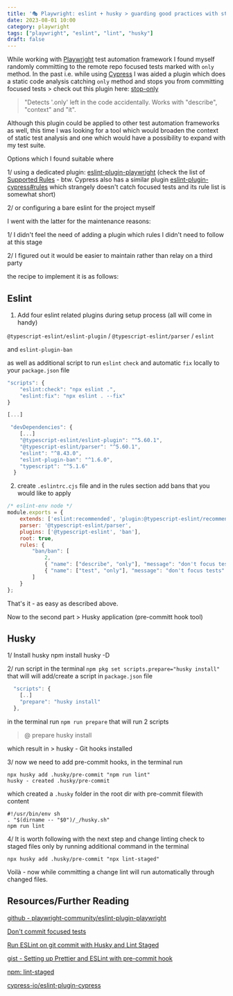 ```yaml
---
title: '🎭 Playwright: eslint + husky > guarding good practices with static pre-commit checks'
date: 2023-08-01 10:00
category: playwright
tags: ["playwright", "eslint", "lint", "husky"]
draft: false
---
```


While working with [Playwright](https://playwright.dev/) test automation framework I found myself randomly committing to the remote repo focused tests marked with `only` method. In the past i.e. while using [Cypress](https://docs.cypress.io/) I was aided a plugin which does a static code analysis catching `only` method and stops you from committing focused tests > check out this plugin here: [stop-only](https://www.npmjs.com/package/stop-only)
  >"Detects '.only' left in the code accidentally. Works with "describe", "context" and "it".

Although this plugin could be applied to other test automation frameworks as well, this time I was looking for a tool which would broaden the context of static test analysis and one which would have a possibility to expand with my test suite. 

Options which I found suitable where 

1/ using a dedicated plugin: [eslint-plugin-playwright](https://github.com/playwright-community/eslint-plugin-playwright) (check the list of [Supported Rules](https://github.com/playwright-community/eslint-plugin-playwright#list-of-supported-rules) - btw. Cypress also has a similar plugin [eslint-plugin-cypress#rules](https://github.com/cypress-io/eslint-plugin-cypress#rules) which strangely doesn't catch focused tests and its rule list is somewhat short) 

2/ or configuring a bare eslint for the project myself

I went with the latter for the maintenance reasons: 

1/ I didn't feel the need of adding a plugin which rules I didn't need to follow at this stage 

2/ I figured out it would be easier to maintain rather than relay on a third party  


the recipe to implement it is as follows: 
## Eslint

1. Add four eslint related plugins during setup process (all will come in handy)

`@typescript-eslint/eslint-plugin` / `@typescript-eslint/parser` / `eslint`

and `eslint-plugin-ban`

as well as additional script to run `eslint` `check` and automatic `fix` locally to your `package.json` file

```js
"scripts": {
    "eslint:check": "npx eslint .",
    "eslint:fix": "npx eslint . --fix"
}

[...]

 "devDependencies": {
    [...]
    "@typescript-eslint/eslint-plugin": "^5.60.1",
    "@typescript-eslint/parser": "^5.60.1",
    "eslint": "^8.43.0",
    "eslint-plugin-ban": "^1.6.0",
    "typescript": "^5.1.6"
  }
```


2. create `.eslintrc.cjs` file and in the rules section add bans that you would like to apply

```js
/* eslint-env node */
module.exports = {
    extends: ['eslint:recommended', 'plugin:@typescript-eslint/recommended'],
    parser: '@typescript-eslint/parser',
    plugins: ['@typescript-eslint', 'ban'],
    root: true,
    rules: {
        "ban/ban": [
            2,
            { "name": ["describe", "only"], "message": "don't focus tests" },
            { "name": ["test", "only"], "message": "don't focus tests" },
        ]
    }
};
````

That's it - as easy as described above. 

Now to the second part > Husky application (pre-committ hook tool)


## Husky

1/ Install husky
npm install husky -D


2/ run script in the terminal `npm pkg set scripts.prepare="husky install"` that will 
will add/create a script in `package.json` file

```js
  "scripts": {
    [..]
    "prepare": "husky install"
  },
```

in the terminal run `npm run prepare` that will run 2 scripts

> <project-name>@<project-version> prepare
> husky install

which result in > husky - Git hooks installed

3/ now we need to add pre-commit hooks, in the terminal run
```
npx husky add .husky/pre-commit "npm run lint"
husky - created .husky/pre-commit
```
which created a  `.husky` folder in the root dir with pre-commit filewith content

```
#!/usr/bin/env sh
. "$(dirname -- "$0")/_/husky.sh"
npm run lint
```

4/ It is worth following with the next step and change linting check to staged files only
by running additional command in the terminal

```
npx husky add .husky/pre-commit "npx lint-staged"
```

Voilà - now while committing a change lint will run automatically through changed files.


## Resources/Further Reading

[github - playwright-community/eslint-plugin-playwright](https://github.com/playwright-community/eslint-plugin-playwright)


[Don't commit focused tests](https://timdeschryver.dev/blog/dont-commit-focused-tests#tslint)


[Run ESLint on git commit with Husky and Lint Staged](https://prabinpoudel.com.np/articles/run-eslint-on-git-commit-with-husky-and-lint-staged/)


[gist - Setting up Prettier and ESLint with pre-commit hook](https://gist.github.com/estorgio/e8bcaa8e87d0fcdcf85fdf598956e34c)


[npm: lint-staged](https://www.npmjs.com/package/lint-staged?activeTab=readme)

[cypress-io/eslint-plugin-cypress](https://github.com/cypress-io/eslint-plugin-cypress)